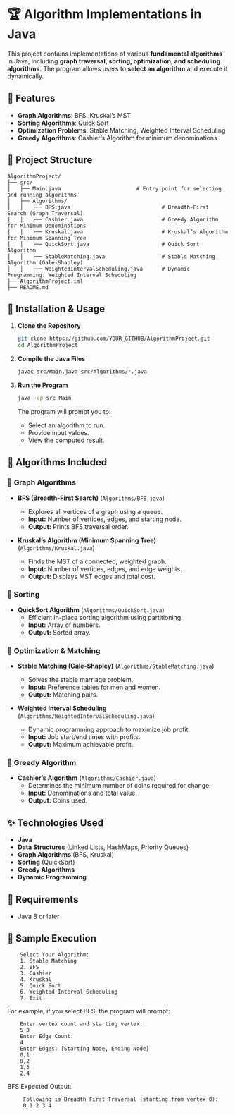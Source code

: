 # 🏆 Algorithm Implementations in Java

This project contains implementations of various **fundamental algorithms** in Java, including **graph traversal, sorting, optimization, and scheduling algorithms**. The program allows users to **select an algorithm** and execute it dynamically.

## 📌 Features

- **Graph Algorithms**: BFS, Kruskal’s MST
- **Sorting Algorithms**: Quick Sort
- **Optimization Problems**: Stable Matching, Weighted Interval Scheduling
- **Greedy Algorithms**: Cashier’s Algorithm for minimum denominations

## 📂 Project Structure

    AlgorithmProject/
    ├── src/
    │   ├── Main.java                        # Entry point for selecting and running algorithms
    │   ├── Algorithms/
    │   │   ├── BFS.java                             # Breadth-First Search (Graph Traversal)
    │   │   ├── Cashier.java                         # Greedy Algorithm for Minimum Denominations
    │   │   ├── Kruskal.java                         # Kruskal’s Algorithm for Minimum Spanning Tree
    │   │   ├── QuickSort.java                       # Quick Sort Algorithm
    │   │   ├── StableMatching.java                  # Stable Matching Algorithm (Gale-Shapley)
    │   │   ├── WeightedIntervalScheduling.java      # Dynamic Programming: Weighted Interval Scheduling
    ├── AlgorithmProject.iml                 
    ├── README.md                           
    
## 🚀 Installation & Usage

1. **Clone the Repository**

    ```bash
    git clone https://github.com/YOUR_GITHUB/AlgorithmProject.git
    cd AlgorithmProject
    ```

2. **Compile the Java Files**

    ```bash
    javac src/Main.java src/Algorithms/*.java
    ```

3. **Run the Program**

    ```bash
    java -cp src Main
    ```

    The program will prompt you to:
    - Select an algorithm to run.
    - Provide input values.
    - View the computed result.

## 📜 Algorithms Included

### 🔹 **Graph Algorithms**
- **BFS (Breadth-First Search)** (`Algorithms/BFS.java`)
  - Explores all vertices of a graph using a queue.
  - **Input:** Number of vertices, edges, and starting node.
  - **Output:** Prints BFS traversal order.

- **Kruskal’s Algorithm (Minimum Spanning Tree)** (`Algorithms/Kruskal.java`)
  - Finds the MST of a connected, weighted graph.
  - **Input:** Number of vertices, edges, and edge weights.
  - **Output:** Displays MST edges and total cost.

### 🔹 **Sorting**
- **QuickSort Algorithm** (`Algorithms/QuickSort.java`)
  - Efficient in-place sorting algorithm using partitioning.
  - **Input:** Array of numbers.
  - **Output:** Sorted array.

### 🔹 **Optimization & Matching**
- **Stable Matching (Gale-Shapley)** (`Algorithms/StableMatching.java`)
  - Solves the stable marriage problem.
  - **Input:** Preference tables for men and women.
  - **Output:** Matching pairs.

- **Weighted Interval Scheduling** (`Algorithms/WeightedIntervalScheduling.java`)
  - Dynamic programming approach to maximize job profit.
  - **Input:** Job start/end times with profits.
  - **Output:** Maximum achievable profit.

### 🔹 **Greedy Algorithm**
- **Cashier’s Algorithm** (`Algorithms/Cashier.java`)
  - Determines the minimum number of coins required for change.
  - **Input:** Denominations and total value.
  - **Output:** Coins used.

## ✨ Technologies Used

- **Java**
- **Data Structures** (Linked Lists, HashMaps, Priority Queues)
- **Graph Algorithms** (BFS, Kruskal)
- **Sorting** (QuickSort)
- **Greedy Algorithms**
- **Dynamic Programming**

## 🔧 Requirements

- Java 8 or later

## 🔹 Sample Execution


```plaintext
    Select Your Algorithm:
    1. Stable Matching
    2. BFS
    3. Cashier
    4. Kruskal
    5. Quick Sort
    6. Weighted Interval Scheduling
    7. Exit
```

For example, if you select BFS, the program will prompt:

```plaintext
    Enter vertex count and starting vertex:
    5 0
    Enter Edge Count:
    4
    Enter Edges: [Starting Node, Ending Node]
    0,1
    0,2
    1,3
    2,4
```

 BFS Expected Output:
```plaintext
     Following is Breadth First Traversal (starting from vertex 0):
     0 1 2 3 4
```
